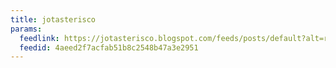 ```yaml
---
title: jotasterisco
params:
  feedlink: https://jotasterisco.blogspot.com/feeds/posts/default?alt=rss
  feedid: 4aeed2f7acfab51b8c2548b47a3e2951
---
```

